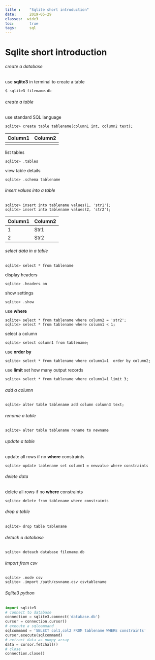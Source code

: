 ```yaml
---
title :    "Sqlite short introduction"
date:      2019-05-29
classes:  wide3
toc:       true
tags:      sql
---
```


# Sqlite short introduction


###### create a database

use **sqlite3** in terminal to create a table

```sql
$ sqlite3 filename.db
```

###### create a table

use standard SQL language 

```sqlite
sqlite> create table tablename(column1 int, column2 text);
```

| Column1 | Column2 |
| ------- | ------- |
|         |         |

list tables

```sqlite
sqlite> .tables
```

view table details 

```sqlite
sqlite> .schema tablename
```

###### insert values into a table

```sqlite
sqlite> insert into tablename values(1, 'str1');
sqlite> insert into tablename values(2, 'str2');
```

| Column1 | Column2 |
| ------- | ------- |
| 1       | Str1    |
| 2       | Str2    |

###### select  data in a table

```sqlite
sqlite> select * from tablename
```

display headers

```sqlite
sqlite> .headers on
```

show settings

```sqlite
sqlite> .show
```

use **where**

```sqlite
sqlite> select * from tablename where column2 = 'str2';
sqlite> select * from tablename where column1 < 1;
```

select a column

```sqlite
sqlite> select column1 from tablename;
```

use **order by**

```sqlite
sqlite> select * from tablename where column1=1  order by column2;
```

use **limit** set how many output records 

```sqlite
sqlite> select * from tablename where column1=1 limit 3;
```

###### add a column

```sqlite
sqlite> alter table tablename add column column3 text;
```

###### rename a table

```sqlite
sqlite> alter table tablename rename to newname
```

###### update a table

update all rows if no **where** constraints

```sqlite
sqlite> update tablename set column1 = newvalue where constraints
```

###### delete data

delete all rows if no **where** constraints

```sqlite
sqlite> delete from tablename where constraints
```

###### drop a table

```sqlite
sqlite> drop table tablename
```

###### detach a database

```sqlite
sqlite> deteach database filename.db
```

###### import from csv

```sqlite
sqlite> .mode csv
sqlite> .import /path/csvname.csv csvtablename
```

###### Sqlite3 python

```python
import sqlite3
# connect to database
connection = sqlite3.connect('database.db')
cursor = connection.cursor()
# execute a sqlcommand
sqlcommand = 'SELECT col1,col2 FROM tablename WHERE constraints'
cursor.execute(sqlcommand)
# extract data as numpy array
data = cursor.fetchall()
# close
connection.close()
```





















